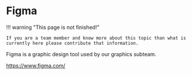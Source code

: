 # Figma

!!! warning "This page is not finished!"

    If you are a team member and know more about this topic than what is currently here please contribute that information.

Figma is a graphic design tool used by our graphics subteam.

<https://www.figma.com/>